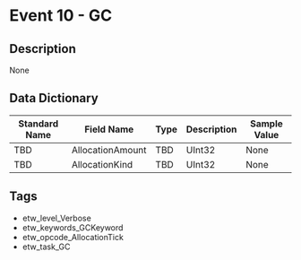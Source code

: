 # Event 10 - GC

## Description
None

## Data Dictionary
|Standard Name|Field Name|Type|Description|Sample Value|
|---|---|---|---|---|
|TBD|AllocationAmount|TBD|UInt32|None|None|
|TBD|AllocationKind|TBD|UInt32|None|None|

## Tags
* etw_level_Verbose
* etw_keywords_GCKeyword
* etw_opcode_AllocationTick
* etw_task_GC